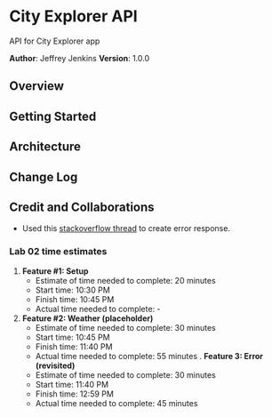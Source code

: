 # City Explorer API

API for City Explorer app

**Author**: Jeffrey Jenkins
**Version**: 1.0.0

## Overview
<!-- Provide a high level overview of what this application is and why you are building it, beyond the fact that it's an assignment for this class. (i.e. What's your problem domain?) -->

## Getting Started
<!-- What are the steps that a user must take in order to build this app on their own machine and get it running? -->

## Architecture
<!-- Provide a detailed description of the application design. What technologies (languages, libraries, etc) you're using, and any other relevant design information. -->

## Change Log
<!-- Use this area to document the iterative changes made to your application as each feature is successfully implemented. Use time stamps. Here's an example:

01-01-2001 4:59pm - Application now has a fully-functional express server, with a GET route for the location resource. -->

## Credit and Collaborations

- Used this [stackoverflow thread](https://stackoverflow.com/questions/35864088/how-to-send-error-http-response-in-express-node-js) to create error response.

### Lab 02 time estimates

1. **Feature #1: Setup**
    - Estimate of time needed to complete: 20 minutes
    - Start time: 10:30 PM
    - Finish time: 10:45 PM
    - Actual time needed to complete: -
2. **Feature #2: Weather (placeholder)**
    - Estimate of time needed to complete: 30 minutes
    - Start time: 10:45 PM
    - Finish time: 11:40 PM
    - Actual time needed to complete: 55 minutes
. **Feature 3: Error (revisited)**
    - Estimate of time needed to complete: 30 minutes
    - Start time: 11:40 PM
    - Finish time: 12:59 PM
    - Actual time needed to complete: 45 minutes
